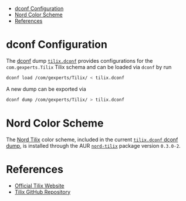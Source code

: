* [dconf Configuration](#dconf-configuration)
* [Nord Color Scheme](#nord-color-scheme)
* [References](#references)

# dconf Configuration

The [dconf][dconf] dump [`tilix.dconf`][config-dconf-gh] provides configurations for the `com.gexperts.Tilix` Tilix schema and can be loaded via `dconf` by run

```sh
dconf load /com/gexperts/Tilix/ < tilix.dconf
```

A new dump can be exported via

```sh
dconf dump /com/gexperts/Tilix/ > tilix.dconf
```

# Nord Color Scheme

The [Nord Tilix][nord-tilix-gh] color scheme, included in the current [`tilix.dconf` dconf dump](##dconf-configuration), is installed through the AUR [`nord-tilix`][nord-tilix-aur] package version `0.3.0-2`.

# References

* [Official Tilix Website][tilix]
* [Tilix GitHub Repository][tilix-gh]

[config-dconf-gh]: https://github.com/arcticicestudio/igloo/blob/develop/snowblocks/tilix/config.dconf
[dconf]: https://wiki.gnome.org/Projects/dconf
[nord-tilix-aur]: https://aur.archlinux.org/packages/nord-tilix
[nord-tilix-gh]: https://github.com/arcticicestudio/nord-tilix
[tilix]: https://gnunn1.github.io/tilix-web
[tilix-gh]: https://github.com/gnunn1/tilix
